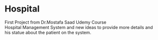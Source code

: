 # Hospital
First Project from Dr.Mostafa Saad Udemy Course                 
Hospital Management System and new ideas to provide more details and his statue about the patient on the system.
